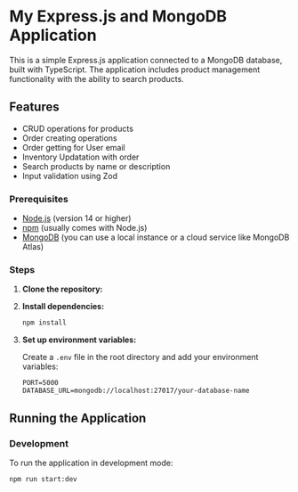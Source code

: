 # My Express.js and MongoDB Application

This is a simple Express.js application connected to a MongoDB database, built with TypeScript. The application includes product management functionality with the ability to search products.

## Features

- CRUD operations for products
- Order creating operations
- Order getting for User email
- Inventory Updatation with order
- Search products by name or description
- Input validation using Zod

### Prerequisites

- [Node.js](https://nodejs.org/) (version 14 or higher)
- [npm](https://www.npmjs.com/) (usually comes with Node.js)
- [MongoDB](https://www.mongodb.com/) (you can use a local instance or a cloud service like MongoDB Atlas)

### Steps

1. **Clone the repository:**

2. **Install dependencies:**

   ```bash
   npm install
   ```

3. **Set up environment variables:**

   Create a `.env` file in the root directory and add your environment variables:

   ```env
   PORT=5000
   DATABASE_URL=mongodb://localhost:27017/your-database-name
   ```

## Running the Application

### Development

To run the application in development mode:

```bash
npm run start:dev
```

